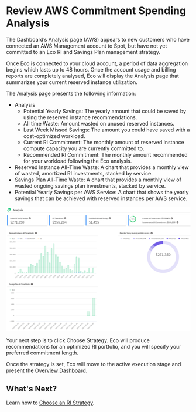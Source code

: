 # Review AWS Commitment Spending Analysis

The Dashboard’s Analysis page (AWS) appears to new customers who have connected an AWS Management account to Spot, but have not yet committed to an Eco RI and Savings Plan management strategy.

Once Eco is connected to your cloud account, a period of data aggregation begins which lasts up to 48 hours. Once the account usage and billing reports are completely analysed, Eco will display the Analysis page that summarizes your current reserved instance utilization.

The Analysis page presents the following information:

- Analysis
  - Potential Yearly Savings: The yearly amount that could be saved by using the reserved instance recommendations.
  - All time Waste: Amount wasted on unused reserved instances.
  - Last Week Missed Savings: The amount you could have saved with a cost-optimized workload.
  - Current RI Commitment: The monthly amount of reserved instance compute capacity you are currently committed to.
  - Recommended RI Commitment: The monthly amount recommended for your workload following the Eco analysis.
- Reserved Instance All-Time Waste: A chart that provides a monthly view of wasted, amortized RI investments, stacked by service.
- Savings Plan All-Time Waste: A chart that provides a monthly view of wasted ongoing savings plan investments, stacked by service.
- Potential Yearly Savings per AWS Service: A chart that shows the yearly savings that can be achieved with reserved instances per AWS service.

<img src="/eco/_media/tutorials-review-ri-spending-01a.png" />

Your next step is to click Choose Strategy. Eco will produce recommendations for an optimized RI portfolio, and you will specify your preferred commitment length.

Once the strategy is set, Eco will move to the active execution stage and present the [Overview Dashboard](eco/tutorials/view-your-savings).

## What's Next?

Learn how to [Choose an RI Strategy](eco/tutorials/choose-a-strategy).
